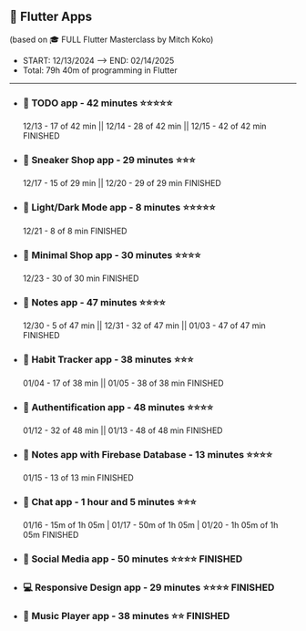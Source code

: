 ## 📱 Flutter Apps
(based on 🎓 FULL Flutter Masterclass by Mitch Koko)
- START: 12/13/2024 --> END: 02/14/2025 
- Total: 79h 40m of programming in Flutter
<hr>

- ### 📝 TODO app - 42 minutes ⭐⭐⭐⭐⭐
    12/13 - 17 of 42 min || 12/14 - 28 of 42 min || 12/15 - 42 of 42 min FINISHED
- ### 👟 Sneaker Shop app - 29 minutes ⭐⭐⭐
    12/17 - 15 of 29 min || 12/20 - 29 of 29 min FINISHED
- ### 🔅 Light/Dark Mode app - 8 minutes ⭐⭐⭐⭐⭐
    12/21 - 8 of 8 min FINISHED
- ### 🛒 Minimal Shop app - 30 minutes ⭐⭐⭐⭐
    12/23 - 30 of 30 min FINISHED
- ### 📒 Notes app - 47 minutes ⭐⭐⭐⭐
    12/30 - 5 of 47 min || 12/31 - 32 of 47 min || 01/03 - 47 of 47 min FINISHED
- ### 🍏 Habit Tracker app - 38 minutes ⭐⭐⭐
    01/04 - 17 of 38 min || 01/05 - 38 of 38 min FINISHED
- ### 🤖 Authentification app - 48 minutes ⭐⭐⭐⭐
    01/12 - 32 of 48 min || 01/13 - 48 of 48 min FINISHED
- ### 📒 Notes app with Firebase Database - 13 minutes ⭐⭐⭐⭐
    01/15 - 13 of 13 min FINISHED
- ### 💬 Chat app - 1 hour and 5 minutes ⭐⭐⭐
    01/16 - 15m of 1h 05m | 01/17 - 50m of 1h 05m | 01/20 - 1h 05m of 1h 05m FINISHED
- ### 👥 Social Media app - 50 minutes ⭐⭐⭐⭐ FINISHED
- ### 💻 Responsive Design app - 29 minutes ⭐⭐⭐⭐ FINISHED
- ### 🎵 Music Player app - 38 minutes ⭐⭐ FINISHED
